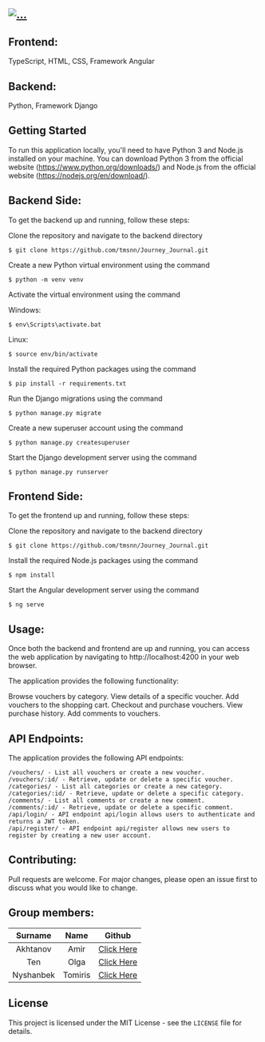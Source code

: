 ## <a href="https://github.com/tmsnn/Journey_Journal"><img src="https://readme-typing-svg.demolab.com?font=Josefin+Sans&size=40&duration=3000&pause=500&color=360672&background=263F6800&center=true&vCenter=true&repeat=true&width=550&lines=Web+Project+-+Journey+Journal;" alt="..." /></a>


## Frontend:
TypeScript, HTML, CSS, Framework Angular 

## Backend: 
Python, Framework Django 

## Getting Started
To run this application locally, you'll need to have Python 3 and Node.js installed on your machine. You can download Python 3 from the official website (https://www.python.org/downloads/) and Node.js from the official website (https://nodejs.org/en/download/).

## Backend Side: 
To get the backend up and running, follow these steps:

   Clone the repository and navigate to the backend directory 
   ```Shell
   $ git clone https://github.com/tmsnn/Journey_Journal.git
   ```
   Create a new Python virtual environment using the command
   ```Shell
   $ python -m venv venv
   ```
   Activate the virtual environment using the command
    
   Windows:
   ```Shell
   $ env\Scripts\activate.bat
   ```
   Linux:
   ```Shell
   $ source env/bin/activate
   ```
   Install the required Python packages using the command 
   ```Shell
   $ pip install -r requirements.txt
   ```
   Run the Django migrations using the command
   ```Shell
   $ python manage.py migrate
   ```
   Create a new superuser account using the command
   ```Shell
   $ python manage.py createsuperuser
   ```
   Start the Django development server using the command
   ```Shell
   $ python manage.py runserver
   ```
    
## Frontend Side:
   To get the frontend up and running, follow these steps:
   
   Clone the repository and navigate to the backend directory
   ```Shell
   $ git clone https://github.com/tmsnn/Journey_Journal.git
   ```

   Install the required Node.js packages using the command
   ```Shell
   $ npm install
   ```
   Start the Angular development server using the command
   ```Shell
   $ ng serve
   ```
    
## Usage:
Once both the backend and frontend are up and running, you can access the web application by navigating to http://localhost:4200 in your web browser.

The application provides the following functionality:

   Browse vouchers by category.
   View details of a specific voucher.
   Add vouchers to the shopping cart.
   Checkout and purchase vouchers.
   View purchase history.
   Add comments to vouchers.
    
## API Endpoints:
The application provides the following API endpoints:

    /vouchers/ - List all vouchers or create a new voucher.
    /vouchers/:id/ - Retrieve, update or delete a specific voucher.
    /categories/ - List all categories or create a new category.
    /categories/:id/ - Retrieve, update or delete a specific category.
    /comments/ - List all comments or create a new comment.
    /comments/:id/ - Retrieve, update or delete a specific comment.
    /api/login/ - API endpoint api/login allows users to authenticate and returns a JWT token.
    /api/register/ - API endpoint api/register allows new users to register by creating a new user account.
    
## Contributing:
Pull requests are welcome. For major changes, please open an issue first to discuss what you would like to change.


## Group members:
| Surname       | Name          | Github                                            |
| :-----------: |:-------------:| :-------------:                                   |
| Akhtanov      | Amir          | [Click Here](https://github.com/AdonisVernaliss)  |
| Ten           | Olga          | [Click Here](https://github.com/21BTen)           |
| Nyshanbek     | Tomiris       | [Click Here](https://github.com//tmsnn)           |

## License
This project is licensed under the MIT License - see the `LICENSE` file for details.
